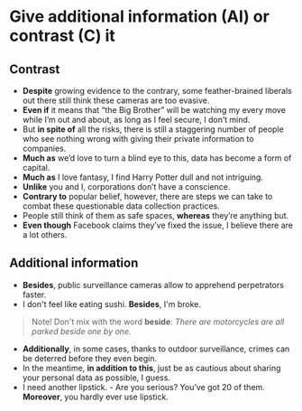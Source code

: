 # Give additional information (AI) or contrast (C) it

## Contrast

* **Despite** growing evidence to the contrary, some feather-brained liberals out there still think these cameras are too evasive.
* **Even if** it means that “the Big Brother” will be watching my every move while I’m out and about, as long as I feel secure, I don’t mind.
* But **in spite of** all the risks, there is still a staggering number of people who see nothing wrong with giving their private information to companies.
* **Much as** we’d love to turn a blind eye to this, data has become a form of capital.
* **Much as** I love fantasy, I find Harry Potter dull and not intriguing.
* **Unlike** you and I, corporations don’t have a conscience.
* **Contrary to** popular belief, however, there are steps we can take to combat these questionable data collection practices.
* People still think of them as safe spaces, **whereas** they’re anything but.
* **Even though** Facebook claims they’ve fixed the issue, I believe there are a lot others.

## Additional information

* **Besides**, public surveillance cameras allow to apprehend perpetrators faster.
* I don't feel like eating sushi. **Besides**, I'm broke.
> Note! Don't mix with the word **beside**: *There are  motorcycles are all parked  beside one by one.*
* **Additionally**, in some cases, thanks to outdoor surveillance, crimes can be deterred before they even begin.
* In the meantime, **in addition to this**, just be as cautious about sharing your personal data as possible, I guess.
* I need another lipstick. - Are you serious? You’ve got 20 of them. **Moreover**, you hardly ever use lipstick.
